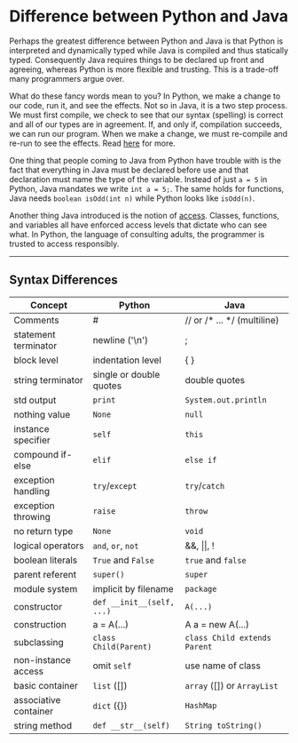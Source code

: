 # Difference between Python and Java

Perhaps the greatest difference between Python and Java is that Python
is interpreted and dynamically typed while Java is compiled and thus
statically typed. Consequently Java requires things to be declared up
front and agreeing, whereas Python is more flexible and trusting. This
is a trade-off many programmers argue over.

What do these fancy words mean to you? In Python, we make a change to
our code, run it, and see the effects. Not so in Java, it is a two
step process. We must first compile, we check to see that our syntax
(spelling) is correct and all of our types are in agreement. If, and
only if, compilation succeeds, we can run our program. When we make a
change, we must re-compile and re-run to see the effects. Read
[here](compiling.html) for more.

One thing that people coming to Java from Python have trouble with is
the fact that everything in Java must be declared before use and that
declaration must name the type of the variable. Instead of just `a = 5`
in Python, Java mandates we write `int a = 5;`. The same holds for
functions, Java needs `boolean isOdd(int n)` while Python looks like `isOdd(n)`.

Another thing Java introduced is the notion of
[access](access.html). Classes, functions, and variables all have
enforced access levels that dictate who can see what. In Python, the
language of consulting adults, the programmer is trusted to access
responsibly.

---

## Syntax Differences

Concept | Python | Java
--- | --- | ---
Comments | # | // or /* ... */ (multiline)
statement terminator | newline ('\n') | ;
block level | indentation level | { }
string terminator | single or double quotes | double quotes
std output | `print` | `System.out.println`
nothing value | `None` | `null`
instance specifier | `self` | `this`
compound if-else | `elif` | `else if`
exception handling | `try`/`except` | `try`/`catch`
exception throwing | `raise` | `throw`
no return type | `None` | `void`
logical operators | `and`, `or`, `not` | &&, \|\|, !
boolean literals | `True` and `False` | `true` and `false`
parent referent | `super()` | `super`
module system | implicit by filename | `package`
constructor | `def __init__(self, ...)` | `A(...)`
construction | a = A(...) | A a = new A(...)
subclassing | `class Child(Parent)` | `class Child extends Parent`
non-instance access | omit `self` | use name of class
basic container | `list` ([]) | `array` ([]) or `ArrayList`
associative container | `dict` ({}) | `HashMap`
string method | `def __str__(self)` | `String toString()`
